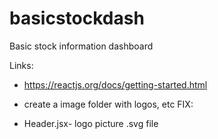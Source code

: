 # basicstockdash

Basic stock information dashboard

Links:
- https://reactjs.org/docs/getting-started.html


- create a image folder with logos, etc
FIX:
- Header.jsx- logo picture .svg file